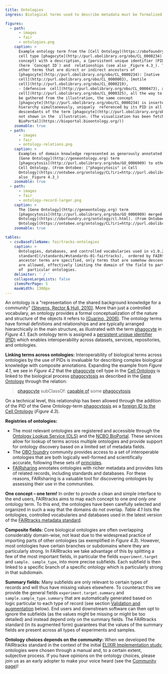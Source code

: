 ```yaml
---
title: Ontologies
ingress: Biological terms used to describe metadata must be formalized

figures:
  - path:
      - images
      - fair
      - ontologies.png
    caption: >
      Example ontology term from the [Cell Ontology](https://obofoundry.org/ontology/cl.html): The
      cell type [phagocyte](http://purl.obolibrary.org/obo/CL_0000234) is represented by a term (or
      concept) with a description, a [persistent unique identifier (PID)](#fair-03-identifiers)
      (here `Concept ID`) and  relationships (see also _Figure 4.3_). The current figure shows the
      other terms that are direct or indirect ancestors of
      [phagocyte](http://purl.obolibrary.org/obo/CL_0000234): [native
      cell](http://purl.obolibrary.org/obo/CL_0000003), [motile
      cell](http://purl.obolibrary.org/obo/CL_0000219),  
      - [defensive  cell](http://purl.obolibrary.org/obo/CL_0000473), and [stuff accumulating
      cell](http://purl.obolibrary.org/obo/CL_0000325), all the way to the top-level terms. As can
      be gathered from the illustration, the same concept
      [phagocyte](http://purl.obolibrary.org/obo/CL_0000234) is inserted several places in the
      hierarchy simultaneously, uniquely  referenced by its PID in all relationships. Numerous
      descendants of the term [phagocyte](http://purl.obolibrary.org/obo/CL_0000234) exist, but are
      not shown in the  illustration. (The visualization has been fetched from the [NCBO
      BioPortal](https://bioportal.bioontology.org/))
    zoomable: true
  - path:
      - images
      - fair
      - ontology-relations.png
    caption: >
      Examples of domain knowledge represented as generously annotated relationships connecting the
      [Gene Ontology](http://geneontology.org) term
      [phagocytosis](http://purl.obolibrary.org/obo/GO_0006909) to other terms in the context of the
      Cell Ontology. (From Ontobee: ["phagocytosis" in Cell
      Ontology](https://ontobee.org/ontology/CL?iri=http://purl.obolibrary.org/obo/GO_0006909).  See
      also _Figure 4.3_)
    zoomable: true
  - path:
      - images
      - fair
      - ontology-record-larger.png
    caption: >
      The [Gene Ontology](http://geneontology.org) term
      [phagocytosis](http://purl.obolibrary.org/obo/GO_0006909) merged into the [Cell
      Ontology](https://obofoundry.org/ontology/cl.html). (From Ontobee: ["phagocytosis" in Cell
      Ontology](https://ontobee.org/ontology/CL?iri=http://purl.obolibrary.org/obo/GO_0006909))
    zoomable: true

tables:
  - csvBaseFileName: fairtracks-ontologies
    caption: >
      Ontologies, databases, and controlled vocabularies used in v1.0.2 of the [FAIRtracks metadata
      standard](/standards/#standards-01-fairtracks),  ordered by FAIRtracks schema/field name.  If
      ancestor terms are specified, only terms that are somehow descending from the ancestor  terms
      are allowed, effectively limiting the domain of the field to particular sub-branches
      of  particular ontologies.
    delimiter: ' / '
    collapseLargeLists: false
    itemsPerPage: 5
    maxWidth: 1300px
---
```


An ontology is a "representation of the shared background knowledge for a community"
[(Stevens, Rector & Hull, 2010)](https://web.archive.org/web/20181016060057/http://ontogenesis.knowledgeblog.org/66).
More than just a controlled vocabulary, an ontology provides a formal conceptualization of the
nature and structure of the objects it refers to
[(Guarino, 2006)](https://files.eaft-aet.net/old-website/files/VAKKI/nicola_guarino.pdf). The
ontology terms have formal definitions and relationships and are typically arranged hierarchically
in the main structure, as illustrated with the term
[phagocyte](http://purl.obolibrary.org/obo/CL_0000234) in _Figure 4.1_. Each ontology term is
assigned a [persistent unique identifier (PID)](#fair-03-identifiers) which enables interoperability
across datasets, services, repositories, and ontologies.

**Linking terms across ontologies:** Interoperability of biological terms across ontologies by the
use of PIDs is invaluable for describing complex biological knowledge with composite annotations.
Expanding the example from _Figure 4.1_, we see in _Figure 4.2_ that the
[phagocyte](http://purl.obolibrary.org/obo/CL_0000234) cell type in the
[Cell Ontology](https://obofoundry.org/ontology/cl.html) is linked to the biological process
[phagocytosis](http://purl.obolibrary.org/obo/GO_0006909) as described in the
[Gene Ontology](http://geneontology.org) through the relation:

> [phagocyte](https://ontobee.org/ontology/CL?iri=http://purl.obolibrary.org/obo/CL_0000234)
> subClassOf:
> [capable of](https://ontobee.org/ontology/CL?iri=http://purl.obolibrary.org/obo/RO_0002215) some
> [phagocytosis](https://ontobee.org/ontology/CL?iri=http://purl.obolibrary.org/obo/GO_0006909)

On a technical level, this relationship has been allowed through the addition of the PID of the Gene
Ontology-term [phagocytosis](http://purl.obolibrary.org/obo/GO_0006909) as a
[foreign ID to the Cell Ontology](https://ontobee.org/ontology/CL?iri=http://purl.obolibrary.org/obo/GO_0006909)
(_Figure 4.3_).

**Registries of ontologies:**

- The most relevant ontologies are registered and accessible through the
  [Ontology Lookup Service (OLS)](https://www.ebi.ac.uk/ols/index) and the
  [NCBO BioPortal](https://bioportal.bioontology.org/). These services allow for lookup of terms
  across multiple ontologies and provide support for ontology discovery based on a limited set of
  metadata fields.
- The [OBO foundry](https://obofoundry.org) community provides access to a set of interoperable
  ontologies that are both logically well-formed and scientifically accurate, following these sets
  of [principles](https://obofoundry.org/principles/fp-000-summary.html).
- [FAIRsharing](https://fairsharing.org/) annotates ontologies with richer metadata and provides
  lists of related records, including standards and databases. For these reasons, FAIRsharing is a
  valuable tool for discovering ontologies by assessing their use in the communities.

<ui-fairtracks-content space-above>

**One concept – one term!** In order to provide a clean and simple interface to the end users,
FAIRtracks aims to map each concept to one _and only one_ ontology term. To this end, the ontologies
have been carefully selected and organized in such a way that the domains do not overlap. _Table
4.1_ lists the ontologies, controlled vocabularies and databases used in the latest version of the
[FAIRtracks metadata standard](/standards/#standards-01-fairtracks).

**Composite fields:** Core biological ontologies are often overlapping considerably domain-wise, not
least due to the widespread practice of importing parts of other ontologies (as exemplified in
_Figure 4.3_). However, most ontologies have certain branches or subdomains where they are
particularly strong. In FAIRtracks we take advantage of this by splitting a few of the most
important fields, in particular the fields `experiment.target` and `sample. sample_type`, into more
precise subfields. Each subfield is then linked to a specific branch of a specific ontology which is
particularly strong in that subdomain.

**Summary fields:** Many subfields are only relevant to certain types of records and will thus have
missing values elsewhere. To counteract this we provide the general fields
`experiment.target.summary` and `sample.sample_type.summary` that are automatically generated based
on logic particular to each type of record (see section
[Validation and augmentation](/fair/#fair-05-validation-augmentation) below). End users and
downstream software can then opt to ignore the subfields (as the values might be missing or might be
too detailed) and instead depend only on the summary fields. The FAIRtracks standard (in its
augmented form) guarantees that the values of the summary fields are present across all types of
experiments and samples.

**Ontology choices depends on the community:** When we developed the FAIRtracks standard in the
context of the initial
[ELIXIR Implementation study](https://elixir-europe.org/about-us/commissioned-services/fairification-genomic-tracks),
ontologies were chosen through a manual and, to a certain extent, subjective process. If you have
opinions on the ontology choices, please join us as an early adopter to make your voice heard (see
the [Community page](/community/))!

</ui-fairtracks-content>
